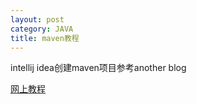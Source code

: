 ```yaml
---
layout: post
category: JAVA
title: maven教程
---
```


intellij idea创建maven项目参考another blog

[网上教程](https://www.yiibai.com/maven/maven-local-repository.html)

